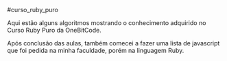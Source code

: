 #curso_ruby_puro

Aqui estão alguns algoritmos mostrando o conhecimento adquirido no Curso Ruby Puro da OneBitCode.

Após conclusão das aulas, também comecei a fazer uma lista de javascript que foi pedida na minha faculdade, porém na linguagem Ruby.
